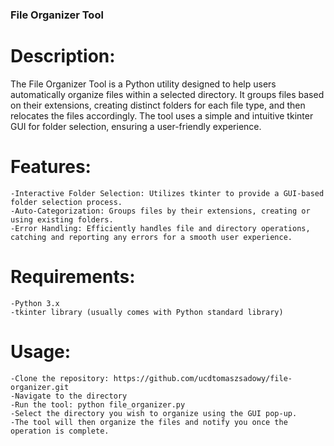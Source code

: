 ### File Organizer Tool

# Description:

  The File Organizer Tool is a Python utility designed to help users automatically organize files within a selected directory. It groups files based on their extensions, creating distinct folders for each file type, and then relocates the files accordingly. The tool uses a simple and intuitive tkinter     GUI for folder selection, ensuring a user-friendly experience.

# Features:

    -Interactive Folder Selection: Utilizes tkinter to provide a GUI-based folder selection process.
    -Auto-Categorization: Groups files by their extensions, creating or using existing folders.
    -Error Handling: Efficiently handles file and directory operations, catching and reporting any errors for a smooth user experience.

# Requirements:

    -Python 3.x
    -tkinter library (usually comes with Python standard library)

# Usage:

    -Clone the repository: https://github.com/ucdtomaszsadowy/file-organizer.git
    -Navigate to the directory
    -Run the tool: python file_organizer.py
    -Select the directory you wish to organize using the GUI pop-up.
    -The tool will then organize the files and notify you once the operation is complete.
